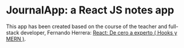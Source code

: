 # JournalApp: a React JS notes app

This app has been created based on the course of the teacher and full-stack developer, Fernando Herrera: [React: De cero a experto ( Hooks y MERN )](https://www.udemy.com/course/react-cero-experto/).

